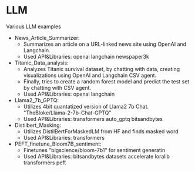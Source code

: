 # LLM
Various LLM examples
* News_Article_Summarizer:
  * Summarizes an article on a URL-linked news site using OpenAI and Langchain.
  * Used API&Libraries: openai langchain newspaper3k
* Titanic_Data_analysis:
  * Analyzes Titanic survival dataset, by chatting with data, creating visualizations using OpenAI and Langchain CSV agent.
  * Finally, tries to create a random forest model and predict the test set by chatting with CSV agent.
  * Used API&Libraries: openai langchain
* Llama2_7b_GPTQ:
  * Utilizes 4bit quantatized version of Llama2 7b Chat. "TheBloke/Llama-2-7b-Chat-GPTQ"
  * Used API&Libraries: transformers auto_gptq bitsandbytes
* Distilbert_Masking:
  * Utilizes DistilBertForMaskedLM from HF and finds masked word
  * Used API&Libraries: transformers
* PEFT_finetune_Bloom7B_sentiment:
  * Finetunes "bigscience/bloom-7b1" for sentiment generatin
  * Used API&Libraries: bitsandbytes datasets accelerate loralib transformers peft
